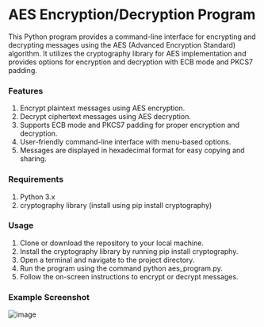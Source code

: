 # AES Encryption/Decryption Program
This Python program provides a command-line interface for encrypting and decrypting messages using the AES (Advanced Encryption Standard) algorithm. It utilizes the cryptography library for AES implementation and provides options for encryption and decryption with ECB mode and PKCS7 padding.

### Features
1. Encrypt plaintext messages using AES encryption.
2. Decrypt ciphertext messages using AES decryption.
3. Supports ECB mode and PKCS7 padding for proper encryption and decryption.
4. User-friendly command-line interface with menu-based options.
5. Messages are displayed in hexadecimal format for easy copying and sharing.
### Requirements
1. Python 3.x
2. cryptography library (install using pip install cryptography)
### Usage
1. Clone or download the repository to your local machine.
2. Install the cryptography library by running pip install cryptography.
3. Open a terminal and navigate to the project directory.
4. Run the program using the command python aes_program.py.
5. Follow the on-screen instructions to encrypt or decrypt messages.
### Example Screenshot
![image](https://github.com/petermartens98/Python-Advanced-Encryption-Standard-AES-Encryptor-and-Decryptor/assets/87671757/08b0149e-9aad-4eb0-8c9b-900cae564b32)
